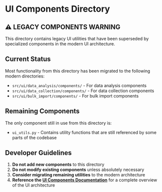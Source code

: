# UI Components Directory

## ⚠️ LEGACY COMPONENTS WARNING

This directory contains legacy UI utilities that have been superseded by specialized components in the modern UI architecture.

## Current Status

Most functionality from this directory has been migrated to the following modern directories:

- `src/ui/data_analysis/components/` - For data analysis components
- `src/ui/data_collection/components/` - For data collection components
- `src/ui/bulk_import/components/` - For bulk import components

## Remaining Components

The only component still in use from this directory is:

- `ui_utils.py` - Contains utility functions that are still referenced by some parts of the codebase

## Developer Guidelines

1. **Do not add new components** to this directory
2. **Do not modify existing components** unless absolutely necessary
3. **Consider migrating remaining utilities** to the modern architecture
4. **Reference the [UI Components Documentation](../../../documentation/reference/ui_components.md)** for a complete overview of the UI architecture 